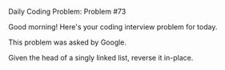 Daily Coding Problem: Problem #73

Good morning! Here's your coding interview problem for today.

This problem was asked by Google.

Given the head of a singly linked list, reverse it in-place.